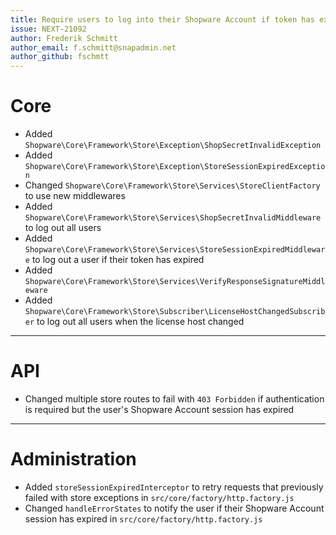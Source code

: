 ```yaml
---
title: Require users to log into their Shopware Account if token has expired
issue: NEXT-21092
author: Frederik Schmitt
author_email: f.schmitt@snapadmin.net
author_github: fschmtt
---
```

# Core
* Added `Shopware\Core\Framework\Store\Exception\ShopSecretInvalidException`
* Added `Shopware\Core\Framework\Store\Exception\StoreSessionExpiredException`
* Changed `Shopware\Core\Framework\Store\Services\StoreClientFactory` to use new middlewares
* Added `Shopware\Core\Framework\Store\Services\ShopSecretInvalidMiddleware` to log out all users
* Added `Shopware\Core\Framework\Store\Services\StoreSessionExpiredMiddleware` to log out a user if their token has expired
* Added `Shopware\Core\Framework\Store\Services\VerifyResponseSignatureMiddleware`
* Added `Shopware\Core\Framework\Store\Subscriber\LicenseHostChangedSubscriber` to log out all users when the license host changed
___
# API
* Changed multiple store routes to fail with `403 Forbidden` if authentication is required but the user's Shopware Account session has expired
___
# Administration
* Added `storeSessionExpiredInterceptor` to retry requests that previously failed with store exceptions in `src/core/factory/http.factory.js`
* Changed `handleErrorStates` to notify the user if their Shopware Account session has expired in `src/core/factory/http.factory.js`
